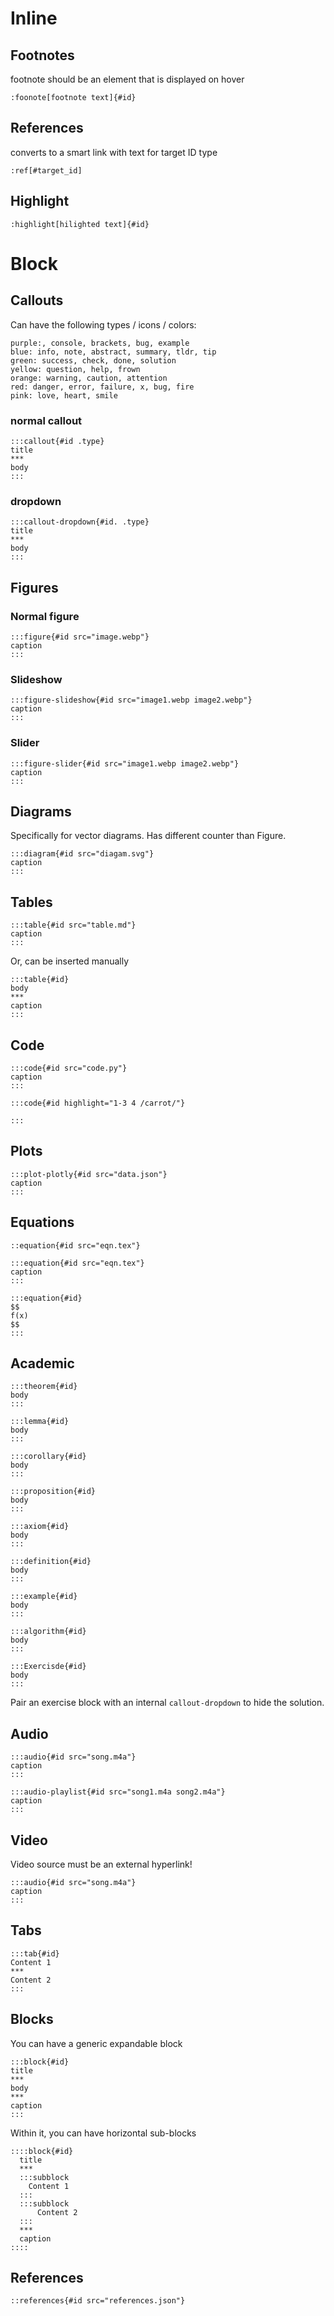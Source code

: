 # Inline

## Footnotes

footnote should be an element that is displayed on hover

```
:foonote[footnote text]{#id}
```

## References

converts to a smart link with text for target ID type

```
:ref[#target_id]
```

## Highlight

`:highlight[hilighted text]{#id}`

# Block

## Callouts

Can have the following types / icons / colors:

```
purple:, console, brackets, bug, example
blue: info, note, abstract, summary, tldr, tip
green: success, check, done, solution
yellow: question, help, frown
orange: warning, caution, attention
red: danger, error, failure, x, bug, fire
pink: love, heart, smile
```

### normal callout

```
:::callout{#id .type}
title
***
body
:::
```

### dropdown

```
:::callout-dropdown{#id. .type}
title
***
body
:::
```

## Figures

### Normal figure

```
:::figure{#id src="image.webp"}
caption
:::
```

### Slideshow

```
:::figure-slideshow{#id src="image1.webp image2.webp"}
caption
:::
```

### Slider

```
:::figure-slider{#id src="image1.webp image2.webp"}
caption
:::
```

## Diagrams

Specifically for vector diagrams. Has different counter than Figure.

```
:::diagram{#id src="diagam.svg"}
caption
:::
```

## Tables

```
:::table{#id src="table.md"}
caption
:::
```

Or, can be inserted manually

```
:::table{#id}
body
***
caption
:::
```

## Code

```
:::code{#id src="code.py"}
caption
:::
```

```
:::code{#id highlight="1-3 4 /carrot/"}

:::
```



## Plots

```
:::plot-plotly{#id src="data.json"}
caption
:::
```

## Equations

```
::equation{#id src="eqn.tex"}
```

```
:::equation{#id src="eqn.tex"}
caption
:::
```

```
:::equation{#id}
$$
f(x)
$$
:::
```

## Academic

```
:::theorem{#id}
body
:::
```

```
:::lemma{#id}
body
:::
```

```
:::corollary{#id}
body
:::
```

```
:::proposition{#id}
body
:::
```

```
:::axiom{#id}
body
:::
```

```
:::definition{#id}
body
:::
```

```
:::example{#id}
body
:::
```

```
:::algorithm{#id}
body
:::
```

```
:::Exercisde{#id}
body
:::
```

Pair an exercise block with an internal `callout-dropdown` to hide the solution.

## Audio

```
:::audio{#id src="song.m4a"}
caption
:::
```

```
:::audio-playlist{#id src="song1.m4a song2.m4a"}
caption
:::
```

## Video

Video source must be an external hyperlink!

```
:::audio{#id src="song.m4a"}
caption
:::
```

## Tabs

```
:::tab{#id}
Content 1
***
Content 2
:::
```

## Blocks

You can have a generic expandable block

```
:::block{#id}
title
***
body
***
caption
:::
```

Within it, you can have horizontal sub-blocks

```
::::block{#id}
  title
  ***
  :::subblock
  	Content 1
  :::
  :::subblock
	  Content 2
  :::
  ***
  caption
::::
```

## References

```
::references{#id src="references.json"}
```


